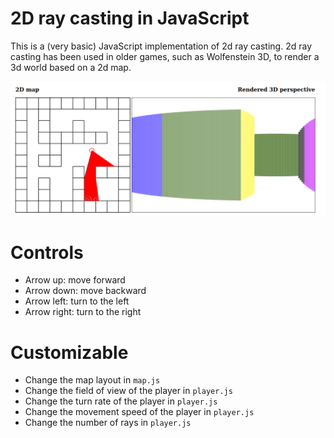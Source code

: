 # 2D ray casting in JavaScript
This is a (very basic) JavaScript implementation of 2d ray casting. 2d ray casting has been used in older games, such as Wolfenstein 3D, to render a 3d world based on a 2d map.

![Picture of implementation](./pictures/screenshot_1.png)

# Controls
- Arrow up: move forward
- Arrow down: move backward
- Arrow left: turn to the left
- Arrow right: turn to the right

# Customizable
- Change the map layout in ```map.js```
- Change the field of view of the player in ```player.js```
- Change the turn rate of the player in ```player.js```
- Change the movement speed of the player in ```player.js```
- Change the number of rays in ```player.js```

